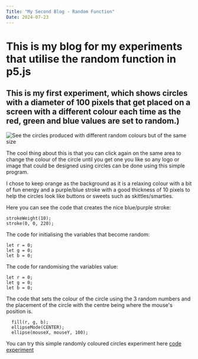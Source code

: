 ```yaml
---
Title: "My Second Blog - Random Function"
Date: 2024-07-23
---
```


# This is my blog for my experiments that utilise the random function in p5.js

## This is my first experiment, which shows circles with a diameter of 100 pixels that get placed on a screen with a different colour each time as the red, green and blue values are set to random.)


![See the circles produced with different random colours but of the same size](/my-creative-coding-portfolio/images/circles-on-clicks.png)

The cool thing about this is that you can click again on the same area to change the colour of the circle until you get one you like so any logo or image that could be designed using circles can be done using this simple program.

I chose to keep orange as the background as it is a relaxing colour with a bit of fun energy and a purple/blue stroke with a good thickness of 10 pixels to help the circles look like buttons or sweets such as skittles/smarties. 

Here you can see the code that creates the nice blue/purple stroke:

```
strokeWeight(10);
stroke(0, 0, 220);
```

The code for initialising the variables that become random:

```
let r = 0;
let g = 0;
let b = 0;
```

The code for randomising the variables value:

```
let r = 0;
let g = 0;
let b = 0;
```

The code that sets the colour of the circle using the 3 random numbers and the placement of the circle with the centre being where the mouse's position is.

```
  fill(r, g, b);
  ellipseMode(CENTER);
  ellipse(mouseX, mouseY, 100);
```
You can try this simple randomly coloured circles experiment here [code experiment](/my-creative-coding-portfolio/p5-code-experiments/circles-on-clicks/index.html)

